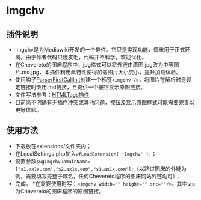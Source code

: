 # Imgchv
## 插件说明
* Imgchv是为Mediawiki开发的一个插件。它只是实现功能，慎重用于正式环境。由于作者代码只懂皮毛，代码并不科学，欢迎优化。
* 在Chevereto的图床程序中，jpg格式可以将外链由原图.jpg改为中等图片.md.jpg，本插件利用此特性使得加载图片大小变小，提升加载体验。 
* 使用钩子[ParserFirstCallInit](https://www.mediawiki.org/wiki/Manual:Hooks/ParserFirstCallInit)创建一个标签`<imgchv />`，将图片在解析时是设定链接时改用.md链接，且提供一个按钮显示原图链接。
* 文件写法参考：[HTMLTags插件](https://github.com/wikimedia/mediawiki-extensions-HTMLTags/blob/master/includes/HTMLTags.php)
* 目前尚不明确有无插件冲突或其他问题，按钮及显示原图样式可能需要完善以更好体验。
## 使用方法
* 下载放在extensions/文件夹内；
* 在LocalSettings.php加入`wfLoadExtension( 'Imgchv' );`；
* 设置参数`$wgImgchvDomainName=["s1.ax1x.com","s2.ax1x.com","s3.ax1x.com"];`（以路过图床的外链为例，需要填写完整子域名，任何Chevereto程序的图床网站外链均可）；
* 完成。
*在需要使用时写：`<imgchv width="" height="" src=""/>`。其中src为Chevereto的图床程序的原图链接。
